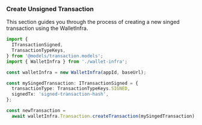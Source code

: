 ### Create Unsigned Transaction

This section guides you through the process of creating a new singed transaction using the WalletInfra.

```ts
import {
  ITransactionSigned,
  TransactionTypeKeys,
} from '@models/transaction.models';
import { WalletInfra } from './wallet-infra';

const walletInfra = new WalletInfra(appId, baseUrl);

const mySingedTransaction: ITransactionSigned = {
  transactionType: TransactionTypeKeys.SIGNED,
  signedTx: 'signed-transaction-hash',
};

const newTransaction =
  await walletInfra.Transaction.createTransaction(mySingedTransaction);
```
